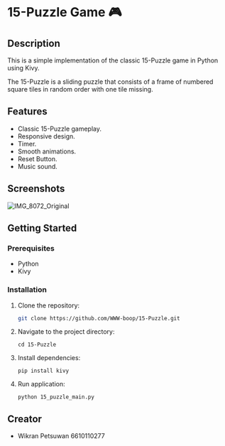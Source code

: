 # 15-Puzzle Game 🎮

## Description

This is a simple implementation of the classic 15-Puzzle game in Python using Kivy.

The 15-Puzzle is a sliding puzzle that consists of a frame of numbered square tiles in random order with one tile missing.
## Features

- Classic 15-Puzzle gameplay.
- Responsive design.
- Timer.
- Smooth animations.
- Reset Button.
- Music sound.

## Screenshots

![IMG_8072_Original](https://im4.ezgif.com/tmp/ezgif-4-7af37a2298.gif)



## Getting Started

### Prerequisites

- Python
- Kivy

### Installation

1. Clone the repository:
    ```bash 
    git clone https://github.com/WWW-boop/15-Puzzle.git

2. Navigate to the project directory:
    ```
    cd 15-Puzzle

3. Install dependencies:
    ```
    pip install kivy
4. Run application:
    ```
    python 15_puzzle_main.py

## Creator
- Wikran Petsuwan 6610110277
